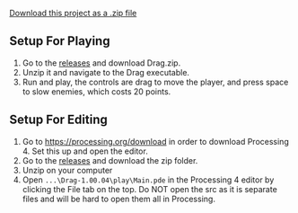 <a class="zip_download_link" href="https://github.com/Sami-ul/Drag/releases/tag/v1.00.04">Download this project as a .zip file</a>
## Setup For Playing
1. Go to the [releases](https://github.com/Sami-ul/Drag/releases/tag/v1.00.04) and download Drag.zip.
2. Unzip it and navigate to the Drag executable.
3. Run and play, the controls are drag to move the player, and press space to slow enemies, which costs 20 points.
## Setup For Editing
1. Go to https://processing.org/download in order to download Processing 4. Set this up and open the editor.
2. Go to the [releases](https://github.com/Sami-ul/Drag/releases/tag/v1.00.04) and download the zip folder.
3. Unzip on your computer
4. Open `...\Drag-1.00.04\play\Main.pde` in the Processing 4 editor by clicking the File tab on the top. Do NOT open the src as it is separate files and will be hard to open them all in Processing.
